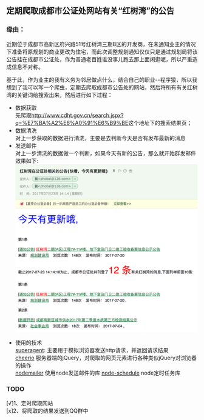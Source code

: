 ## 定期爬取成都市公证处网站有关“红树湾”的公告

### 缘由：

近期位于成都市高新区府兴路51号红树湾三期B区的开发商，在未通知业主的情况下准备将原规划的商业更改为住宅，而此次调整规划通知仅仅只是通过规划局将该公告挂在成都市公证处，作为普通老百姓谁没事儿跑去那上面闲逛呢，所以严重造成信息不对称。

基于此，作为业主的我有义务为邻居做点什么，结合自己的职业--程序猿，所以我想到了我可以写一个爬虫，定期去爬取成都市公告处的网站，然后将所有有关红树湾的关键词给搜索出来，然后进行如下过程：  
* 数据获取  
先爬取<http://www.cdht.gov.cn/search.jspx?q=%E7%BA%A2%E6%A0%91%E6%B9%BE>这个地址下的搜索结果页；
* 数据清洗  
对上一步获取的数据进行清洗，主要是去判断今天是否有发布最新的消息  
* 发送邮件  
对上一步清洗的数据做一个判断，如果今天有新的公告，那么就开始群发邮件
效果如下:
![](./assets/email.png)
- 使用的技术  
[superagent](https://github.com/visionmedia/superagent): 主要用于模拟浏览器发送http请求，并返回请求结果  
[cheerio](https://github.com/cheeriojs/cheerio)  服务器端的jQuery，对爬取的网页元素进行各种类似jQuery对浏览器的操作  
[nodemailer](https://github.com/nodemailer/nodemailer) 使用node发送邮件的库 
[node-schedule](https://github.com/node-schedule/node-schedule) node定时任务库  

### TODO

[√]1、定时爬取网站  
[x]2、将爬取的结果发送到QQ群中 

